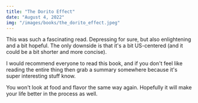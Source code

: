 ```yaml
---
title: "The Dorito Effect"
date: "August 4, 2022"
img: "/images/books/the_dorito_effect.jpeg"
---
```


This was such a fascinating read. Depressing for sure, but also enlightening and
a bit hopeful. The only downside is that it's a bit US-centered (and it could be a bit shorter and more concise).

I would recommend everyone to read this book, and if you don't feel like reading the entire thing then
grab a summary somewhere because it's super interesting stuff know.

You won't look at food and flavor the same way again. Hopefully it will make your life
better in the process as well.